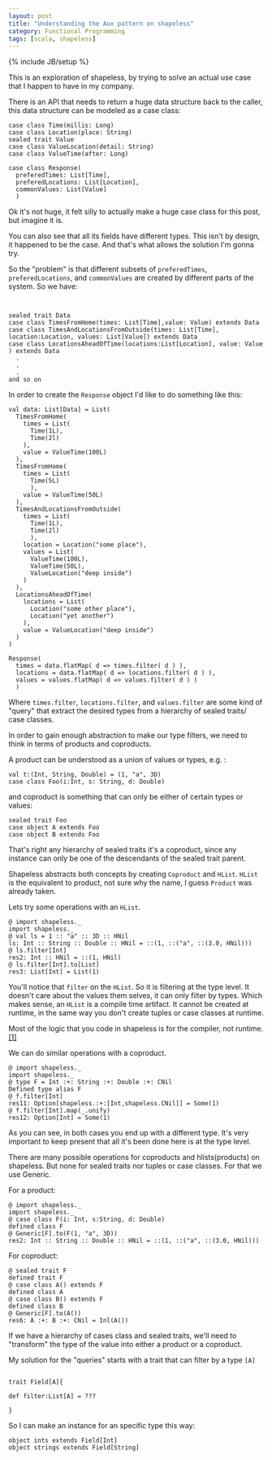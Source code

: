 ```yaml
---
layout: post
title: "Understanding the Aux pattern on shapeless"
category: Functional Programming
tags: [scala, shapeless]
---
```

{% include JB/setup %}

This is an exploration of shapeless, by trying to solve an actual use case that
I happen to have in my company.

There is an API that needs to return a huge data structure back to the caller,
this data structure can be modeled as a case class:
~~~
case class Time(millis: Long)
case class Location(place: String)
sealed trait Value
case class ValueLocation(detail: String)
case class ValueTime(after: Long)

case class Response(
  preferedTimes: List[Time],
  preferedLocations: List[Location],
  commonValues: List[Value]
  )
~~~

Ok it's not huge, it felt silly to actually make a huge case class for this post,
but imagine it is.

You can also see that all its fields have different types. This isn't by design,
it happened to be the case. And that's what allows the solution I'm gonna try.

So the "problem" is that different subsets of `preferedTimes`, `preferedLocations`,
and `commonValues` are created by different parts of the system. So we have:

~~~


sealed trait Data
case class TimesFromHome(times: List[Time],value: Value) extends Data
case class TimesAndLocationsFromOutside(times: List[Time], location:Location, values: List[Value]) extends Data
case class LocationsAheadOfTime(locations:List[Location], value: Value ) extends Data
  .
  .
  .
and so on

~~~

In order to create the `Response` object I'd like to do something like this:
~~~
val data: List[Data] = List(
  TimesFromHome(
    times = List(
      Time(1L),
      Time(2l)
    ),
    value = ValueTime(100L)
  ),
  TimesFromHome(
    times = List(
      Time(5L)
      ),
    value = ValueTime(50L)
  ),
  TimesAndLocationsFromOutside(
    times = List(
      Time(1L),
      Time(2l)
      ),
    location = Location("some place"),
    values = List(
      ValueTime(100L),
      ValueTime(50L),
      ValueLocation("deep inside")
    )
  ),
  LocationsAheadOfTime(
    locations = List(
      Location("some other place"),
      Location("yet another")
    ),
    value = ValueLocation("deep inside")
  )
)

Response(
  times = data.flatMap( d => times.filter( d ) ),
  locations = data.flatMap( d => locations.filter( d ) ),
  values = values.flatMap( d => values.filter( d ) )
  )
~~~

Where `times.filter`, `locations.filter`, and `values.filter` are some kind of
"query" that extract the desired types from a hierarchy of sealed traits/ case classes.

In order to gain enough abstraction to make our type filters, we need to think
in terms of products and coproducts.

A product can be understood as a union of values or types, e.g. :

~~~
val t:(Int, String, Double) = (1, "a", 3D)
case class Foo(i:Int, s: String, d: Double)
~~~

and coproduct is something that can only be either of certain types or values:

~~~
sealed trait Foo
case object A extends Foo
case object B extends Foo
~~~

That's right any hierarchy of sealed traits it's a coproduct, since any instance
can only be one of the descendants of the sealed trait parent.

Shapeless abstracts both concepts by creating `Coproduct` and `HList`. `HList`
is the equivalent to product, not sure why the name, I guess `Product` was already taken.

Lets try some operations with an `HList`.

~~~
@ import shapeless._
import shapeless._
@ val ls = 1 :: "a" :: 3D :: HNil
ls: Int :: String :: Double :: HNil = ::(1, ::("a", ::(3.0, HNil)))
@ ls.filter[Int]
res2: Int :: HNil = ::(1, HNil)
@ ls.filter[Int].to[List]
res3: List[Int] = List(1)
~~~

You'll notice that `filter` on the `HList`. So it is filtering at the type level.
It doesn't care about the values them selves, it can only filter by types.
Which makes sense, an `HList` is a compile time artifact. It cannot be created
at runtime, in the same way you don't create tuples or case classes at runtime.

Most of the logic that you code in shapeless is for the compiler,
not runtime.[[1]](https://gitter.im/milessabin/shapeless?at=5665d5ef835961e946e1be6d)

We can do similar operations with a coproduct.

~~~
@ import shapeless._
import shapeless._
@ type F = Int :+: String :+: Double :+: CNil
Defined type alias F
@ f.filter[Int]
res11: Option[shapeless.:+:[Int,shapeless.CNil]] = Some(1)
@ f.filter[Int].map(_.unify)
res12: Option[Int] = Some(1)
~~~

As you can see, in both cases you end up with a different type.
It's very important to keep present that all it's been done here is at the type level.

There are many possible operations for coproducts and hlists(products)
on shapeless. But none for sealed traits nor tuples or case classes.
For that we use Generic.

For a product:

~~~
@ import shapeless._
import shapeless._
@ case class F(i: Int, s:String, d: Double)
defined class F
@ Generic[F].to(F(1, "a", 3D))
res2: Int :: String :: Double :: HNil = ::(1, ::("a", ::(3.0, HNil)))
~~~

For coproduct:

~~~
@ sealed trait F
defined trait F
@ case class A() extends F
defined class A
@ case class B() extends F
defined class B
@ Generic[F].to(A())
res6: A :+: B :+: CNil = Inl(A())
~~~

If we have a hierarchy of  cases class and sealed traits, we'll need to
"transform" the type of the value into either a product or a coproduct.


My solution for the "queries" starts with a trait that can filter by a type `[A]`

~~~

trait Field[A]{

def filter:List[A] = ???

}
~~~

So I can make an instance for an specific type this way:

~~~
object ints extends Field[Int]
object strings extends Field[String]
~~~
